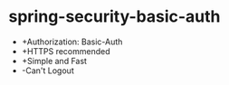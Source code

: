 <h1>spring-security-basic-auth</h1>

<ul>
   <li>+Authorization: Basic-Auth</li>
   <li>+HTTPS recommended</li>
   <li>+Simple and Fast</li>
   <li>-Can't Logout</li>
</ul> 

